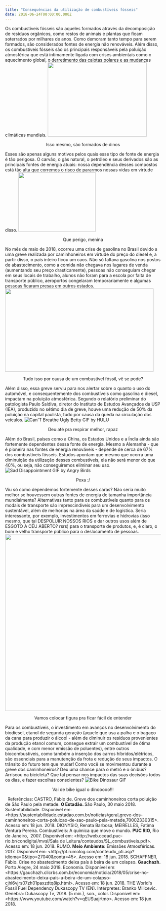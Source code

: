```yaml
---
title: "Consequências da utilização de combustíveis fósseis"
date: 2018-06-24T00:00:00.000Z
---
```


<span style="font-weight: 400;">Os combustíveis fósseis são aqueles formados através da decomposição de resíduos orgânicos, como restos de animais e plantas que ficam soterrados por milhares de anos. Como demoram tanto tempo para serem formados, são considerados fontes de energia não renováveis. Além disso, os combustíveis fósseis são os principais responsáveis pela poluição atmosférica que está intimamente ligada com crises ambientais como o aquecimento global, o derretimento das calotas polares e as mudanças climáticas mundiais.</span>
<a href="http://seivajr.com/consequencias-da-utilizacao-de-combustiveis-fosseis/giphy-2/" rel="attachment wp-att-764"><img class="size-full wp-image-764 aligncenter" src="http://seivajr.com/wp-content/uploads/2018/06/giphy-1.gif" alt="" width="320" height="240" /></a>
<p style="text-align: center;">Isso mesmo, são formados de dinos</p>
<span style="font-weight: 400;">Esses são apenas alguns motivos pelos quais esse tipo de fonte de energia é tão perigosa. O carvão, o gás natural, o petróleo e seus derivados são as principais fontes de energia atuais: nossa dependência desses compostos está tão alta que corremos o risco de pararmos nossas vidas em virtude disso.</span>
<a href="http://seivajr.com/consequencias-da-utilizacao-de-combustiveis-fosseis/giphy-1/" rel="attachment wp-att-765"><img class="size-full wp-image-765 aligncenter" src="http://seivajr.com/wp-content/uploads/2018/06/giphy-1-1.gif" alt="" width="250" height="192" /></a>
<p style="text-align: center;">Que perigo, menina</p>
<span style="font-weight: 400;">No mês de maio de 2018, ocorreu uma crise de gasolina no Brasil devido a uma greve realizada por caminhoneiros em virtude do preço do diesel e, a partir disso, o país inteiro ficou um caos. Não só faltava gasolina nos postos de abastecimento, como a comida não chegava nos lugares de venda (aumentando seu preço drasticamente), pessoas não conseguiam chegar em seus locais de trabalho, alunos não foram para a escola por falta de transporte público, aeroportos congelaram temporariamente e algumas pessoas ficaram presas em outros estados.</span>
<a href="http://seivajr.com/consequencias-da-utilizacao-de-combustiveis-fosseis/tenor/" rel="attachment wp-att-762"><img class="size-full wp-image-762 aligncenter" src="http://seivajr.com/wp-content/uploads/2018/06/tenor.gif" alt="" width="480" height="270" /></a>
<p style="text-align: center;"><span style="font-weight: 400;">Tudo isso por causa de um combustível fóssil, vê se pode?</span></p>
<span style="font-weight: 400;">Além disso, essa greve serviu para nos alertar sobre o quanto o uso do automóvel, e consequentemente dos combustíveis como gasolina e diesel, impactam na poluição atmosférica. Segundo o relatório preliminar do patologista Paulo Saldiva, diretor do Instituto de Estudos Avançados da USP (IEA), produzido no sétimo dia de greve, houve uma redução de 50% da poluição na capital paulista, tudo por causa da queda na circulação dos veículos.</span>
<img class="aligncenter" src="https://media.giphy.com/media/3o6ZtcHw2ohMR9uhGg/giphy.gif" alt="Can'T Breathe Ugly Betty GIF by HULU" />
<p style="text-align: center;">Deu até pra respirar melhor, rapaz</p>
<span style="font-weight: 400;">Além do Brasil, países como a China, os Estados Unidos e a Índia ainda são fortemente dependentes dessa fonte de energia. Mesmo a Alemanha - que é pioneira nas fontes de energia renováveis - depende de cerca de 67% dos combustíveis fósseis. Estudos apontam que mesmo que ocorra uma diminuição da utilização desses combustíveis, ela não será menor do que 40%, ou seja, não conseguiremos eliminar seu uso.</span>
<img class="aligncenter" src="https://media.giphy.com/media/26AHLspJScv2J6P0k/giphy.gif" alt="Sad Disappointment GIF by Angry Birds" />
<p style="text-align: center;">Poxa :/</p>
<span style="font-weight: 400;">Viu só como dependemos fortemente desses caras? Não seria muito melhor se houvessem outras fontes de energia de tamanha importância mundialmente? Alternativas tanto para os combustíveis quanto para os modais de transporte são imprescindíveis para um desenvolvimento sustentável, além de melhorias na área da saúde e de logística. </span><span style="font-weight: 400;">Seria interessante, por exemplo, investimentos em ferrovias e hidrovias (isso mesmo, que tal DESPOLUIR NOSSOS RIOS e dar outros usos além de ESGOTO A CÉU ABERTO? rsrs) para o transporte de produtos, e, é claro, o bom e velho transporte público para o deslocamento de pessoas.</span>
<a href="http://seivajr.com/consequencias-da-utilizacao-de-combustiveis-fosseis/carro-bicicleta1/" rel="attachment wp-att-766"><img class="alignnone size-full wp-image-766" src="http://seivajr.com/wp-content/uploads/2018/06/carro-bicicleta1.jpg" alt="" width="960" height="573" /></a>
<p style="text-align: center;">Vamos colocar figura pra ficar fácil de entender</p>
<span style="font-weight: 400;">Para os combustíveis, o investimento em avanços no desenvolvimento do biodiesel, etanol de segunda geração (aquele que usa a palha e o bagaço da cana para produzir o álcool - além de diminuir os resíduos provenientes da produção etanol comum, consegue extrair um combustível de ótima qualidade, e com menor emissão de poluentes), entre outros biocombustíveis, como também a inserção dos carros híbridos/elétricos, são essenciais para a manutenção da frota e redução de seus impactos. O trânsito do futuro tem que mudar!</span>
<span style="font-weight: 400;">Como você se movimentou durante a greve dos caminhoneiros? Deu uma chance para o metrô e o ônibus? Arriscou na bicicleta? Que tal pensar nos impactos das suas decisões todos os dias, e fazer escolhas conscientes?</span>
<img class="aligncenter" src="https://media.giphy.com/media/xTiTnAUgTbDrsUiHja/giphy.gif" alt="Bike Dinosaur GIF" />
<p style="text-align: center;">Vai de bike igual o dinooooo!!!</p>
&nbsp;
Referências:
CASTRO, Fábio de. Greve dos caminhoneiros corta poluição de São Paulo pela metade. <strong>O Estadão. </strong>São Paulo, 30 maio 2018. Sustentabilidade. Disponível em: &lt;https://sustentabilidade.estadao.com.br/noticias/geral,greve-dos-caminhoneiros-corta-poluicao-de-sao-paulo-pela-metade,70002330315&gt;. Acesso em: 18 jun. 2018.
DIONYSIO, Renata Barbosa; MEIRELLES, Fatima Ventura Pereira. Combustíveis: A química que move o mundo. <strong>PUC RIO</strong>, Rio de Janeiro,  2007. Disponível em: &lt;http://web.ccead.puc-rio.br/condigital/mvsl/Sala de Leitura/conteudos/SL_combustiveis.pdf&gt;. Acesso em: 18 jun. 2018.
RUMO. <strong>Meio Ambiente: </strong>Emissões Atmosféricas. 2017. Disponível em: &lt;http://pt.rumolog.com/conteudo_pti.asp?idioma=0&amp;tipo=27040&amp;conta=45&gt;. Acesso em: 18 jun. 2018.
SCHAFFNER, Fábio. Crise no abastecimento deixa país à beira de um colapso. <strong>Gauchazh. </strong>Porto Alegre, 24 maio 2018. Economia. Disponível em: &lt;https://gauchazh.clicrbs.com.br/economia/noticia/2018/05/crise-no-abastecimento-deixa-pais-a-beira-de-um-colapso-cjhl6vjrs07zh01paxzdtq8ip.html&gt;. Acesso em: 18 jun. 2018.
THE World's Fossil Fuel Dependency Dukascopy TV (EN). Intérpretes: Branko Milicevic. Genebra: Dukascopy Tv, 2018. (5 min.), son., color. Disponível em: &lt;https://www.youtube.com/watch?v=qEUSuajrtmo&gt;. Acesso em: 18 jun. 2018.
&nbsp;
